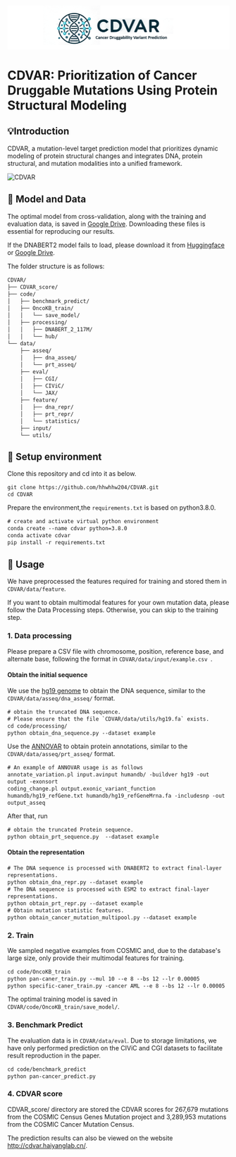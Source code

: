 ![logo](logo.png)
# CDVAR: Prioritization of Cancer Druggable Mutations Using Protein Structural Modeling

## :bulb:Introduction

CDVAR, a mutation-level target prediction model that prioritizes dynamic modeling of protein structural changes and integrates DNA, protein structural, and mutation modalities into a unified framework. 

![CDVAR](CDVAR.png)

## :bookmark_tabs: Model and Data

The optimal model from cross-validation, along with the training and evaluation data, is saved in [Google Drive](https://drive.google.com/drive/folders/1pK3Eey6F1t6uTw9JdQeHsNqMtF1486aq?usp=sharing). Downloading these files is essential for reproducing our results.

If the DNABERT2 model fails to load, please download it from [Huggingface](https://huggingface.co/zhihan1996/DNABERT-2-117M/tree/main) or [Google Drive](https://drive.google.com/drive/folders/1pK3Eey6F1t6uTw9JdQeHsNqMtF1486aq?usp=sharing). 

The folder structure is as follows:

```
CDVAR/
├── CDVAR_score/
├── code/
│   ├── benchmark_predict/
│   ├── OncoKB_train/
│   │   └── save_model/
│   ├── processing/
│   │   ├── DNABERT_2_117M/
│   │   └── hub/
└── data/
    ├── asseq/
    │   ├── dna_asseq/
    │   └── prt_asseq/
    ├── eval/
    │   ├── CGI/
    │   ├── CIViC/
    │   └── JAX/
    ├── feature/
    │   ├── dna_repr/
    │   ├── prt_repr/
    │   └── statistics/
    ├── input/
    └── utils/
```



## :wrench: Setup environment

Clone this repository and cd into it as below.

```
git clone https://github.com/hhwhhw204/CDVAR.git
cd CDVAR
```

Prepare the environment,the `requirements.txt` is based on python3.8.0.

```
# create and activate virtual python environment
conda create --name cdvar python=3.8.0
conda activate cdvar
pip install -r requirements.txt
```

## 🧬 Usage

We have preprocessed the features required for training and stored them in `CDVAR/data/feature`. 

If you want to obtain multimodal features for your own mutation data, please follow the Data Processing steps. Otherwise, you can skip to the training step.

### 1. Data processing

Please prepare a CSV file with chromosome, position, reference base, and alternate base, following the format in  `CDVAR/data/input/example.csv `.

#### Obtain the initial sequence

We use the [hg19 genome](https://hgdownload.cse.ucsc.edu/goldenpath/hg19/bigZips/hg19.fa.gz) to obtain the DNA sequence, similar to the `CDVAR/data/asseq/dna_asseq/` format. 

```
# obtain the truncated DNA sequence.
# Please ensure that the file `CDVAR/data/utils/hg19.fa` exists.
cd code/processing/
python obtain_dna_sequence.py --dataset example
```

Use the [ANNOVAR](http://www.openbioinformatics.org/annovar/download/0wgxR2rIVP/annovar.latest.tar.gz)  to obtain protein annotations, similar to the `CDVAR/data/asseq/prt_asseq/` format. 

```
# An example of ANNOVAR usage is as follows
annotate_variation.pl input.avinput humandb/ -buildver hg19 -out output -exonsort
coding_change.pl output.exonic_variant_function humandb/hg19_refGene.txt humandb/hg19_refGeneMrna.fa -includesnp -out output_asseq
```

After that, run 

```
# obtain the truncated Protein sequence.
python obtain_prt_sequence.py  --dataset example
```

#### Obtain the representation

```
# The DNA sequence is processed with DNABERT2 to extract final-layer representations.
python obtain_dna_repr.py --dataset example
# The DNA sequence is processed with ESM2 to extract final-layer representations.
python obtain_prt_repr.py --dataset example
# Obtain mutation statistic features.
python obtain_cancer_mutation_multipool.py --dataset example
```

### 2. Train

We sampled negative examples from COSMIC and, due to the database's large size, only provide their multimodal features for training.

```
cd code/OncoKB_train
python pan-caner_train.py --mul 10 --e 8 --bs 12 --lr 0.00005
python specific-caner_train.py -cancer AML --e 8 --bs 12 --lr 0.00005
```

The optimal training model is saved in `CDVAR/code/OncoKB_train/save_model/`.

### 3. Benchmark Predict

The evaluation data is in `CDVAR/data/eval`. Due to storage limitations, we have only performed prediction on the CIViC and CGI datasets to facilitate result reproduction in the paper.

```
cd code/benchmark_predict
python pan-cancer_predict.py
```

### 4. CDVAR score
CDVAR_score/ directory are stored the CDVAR scores for 267,679 mutations from the COSMIC Census Genes Mutation project and 3,289,953 mutations from the COSMIC Cancer Mutation Census. 

The prediction results can also be viewed on the website http://cdvar.haiyanglab.cn/.

